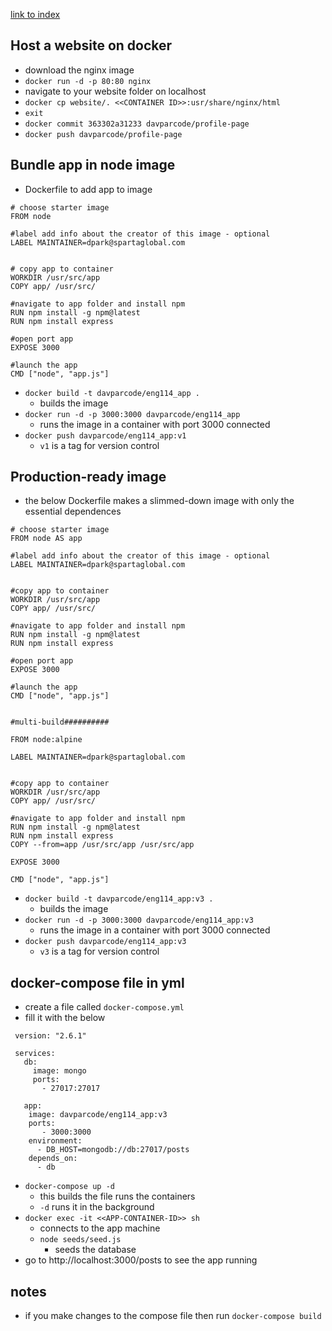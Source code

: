 [link to index](/readme.md)  

## Host a website on docker
- download the nginx image
- `docker run -d -p 80:80 nginx`
- navigate to your website folder on localhost
- `docker cp website/. <<CONTAINER ID>>:usr/share/nginx/html`
- `exit`
- `docker commit 363302a31233 davparcode/profile-page`
- `docker push davparcode/profile-page`

## Bundle app in node image
- Dockerfile to add app to image
```
# choose starter image
FROM node

#label add info about the creator of this image - optional
LABEL MAINTAINER=dpark@spartaglobal.com


# copy app to container
WORKDIR /usr/src/app
COPY app/ /usr/src/

#navigate to app folder and install npm
RUN npm install -g npm@latest
RUN npm install express

#open port app
EXPOSE 3000

#launch the app
CMD ["node", "app.js"]

```
- `docker build -t davparcode/eng114_app .`
    - builds the image
- `docker run -d -p 3000:3000 davparcode/eng114_app`
    - runs the image in a container with port 3000 connected
- `docker push davparcode/eng114_app:v1`
    - `v1` is a tag for version control

## Production-ready image
- the below Dockerfile makes a slimmed-down image with only the essential dependences
```
# choose starter image
FROM node AS app

#label add info about the creator of this image - optional
LABEL MAINTAINER=dpark@spartaglobal.com


#copy app to container
WORKDIR /usr/src/app
COPY app/ /usr/src/

#navigate to app folder and install npm
RUN npm install -g npm@latest
RUN npm install express

#open port app
EXPOSE 3000

#launch the app
CMD ["node", "app.js"]


#multi-build##########

FROM node:alpine 

LABEL MAINTAINER=dpark@spartaglobal.com


#copy app to container
WORKDIR /usr/src/app
COPY app/ /usr/src/

#navigate to app folder and install npm
RUN npm install -g npm@latest
RUN npm install express
COPY --from=app /usr/src/app /usr/src/app

EXPOSE 3000

CMD ["node", "app.js"]
```
- `docker build -t davparcode/eng114_app:v3 .`
    - builds the image
- `docker run -d -p 3000:3000 davparcode/eng114_app:v3`
    - runs the image in a container with port 3000 connected
- `docker push davparcode/eng114_app:v3`
    - `v3` is a tag for version control
    

## docker-compose file in yml
- create a file called `docker-compose.yml`
- fill it with the below
```
 version: "2.6.1"

 services:
   db:
     image: mongo
     ports:
       - 27017:27017

   app:
    image: davparcode/eng114_app:v3
    ports:
       - 3000:3000
    environment:
      - DB_HOST=mongodb://db:27017/posts
    depends_on:
      - db
```
- `docker-compose up -d`
    - this builds the file runs the containers
    - `-d` runs it in the background
- `docker exec -it <<APP-CONTAINER-ID>> sh`
    - connects to the app machine
    - `node seeds/seed.js`
        - seeds the database
- go to http://localhost:3000/posts to see the app running

## notes
- if you make changes to the compose file then run `docker-compose build`
